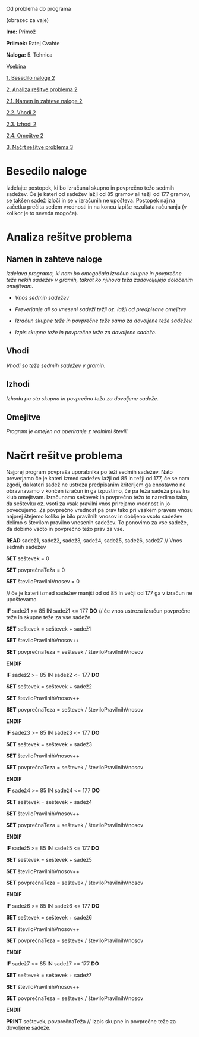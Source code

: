 Od problema do programa

(obrazec za vaje)

**Ime:** Primož

**Priimek:** Ratej Cvahte

**Naloga:** 5. Tehnica

Vsebina

[1. Besedilo naloge 2](#besedilo-naloge)

[2. Analiza rešitve problema 2](#_Toc433790091)

[2.1. Namen in zahteve naloge 2](#_Toc433790092)

[2.2. Vhodi 2](#_Toc433790093)

[2.3. Izhodi 2](#izhodi)

[2.4. Omejitve 2](#omejitve)

[3. Načrt rešitve problema 3](#_Toc433790096)

# Besedilo naloge

Izdelajte postopek, ki bo izračunal skupno in povprečno težo sedmih sadežev. Če
je kateri od sadežev lažji od 85 gramov ali težji od 177 gramov, se takšen sadež
izloči in se v izračunih ne upošteva. Postopek naj na začetku prečita sedem
vrednosti in na koncu izpiše rezultata računanja (v kolikor je to seveda
mogoče).

# Analiza rešitve problema

## Namen in zahteve naloge

*Izdelava programa, ki nam bo omogočala izračun skupne in povprečne teže nekih
sadežev v gramih, takrat ko njihova teža zadovoljujejo določenim omejitvam.*

-   *Vnos sedmih sadežev*

-   *Preverjanje ali so vneseni sadeži težji oz. lažji od predpisane omejitve*

-   *Izračun skupne teže in povprečne teže samo za dovoljene teže sadežev.*

-   *Izpis skupne teže in povprečne teže za dovoljene sadeže.*

## Vhodi

*Vhodi so teže sedmih sadežev v gramih.*

## Izhodi

*Izhoda pa sta skupna in povprečna teža za dovoljene sadeže.*

## Omejitve

*Program je omejen na operiranje z realnimi števili.*

# Načrt rešitve problema

Najprej program povpraša uporabnika po teži sedmih sadežev. Nato preverjamo če
je kateri izmed sadežev lažji od 85 in težji od 177, če se nam zgodi, da kateri
sadež ne ustreza predpisanim kriterijem ga enostavno ne obravnavamo v končen
izračun in ga izpustimo, če pa teža sadeža pravilna klub omejitvam. Izračunamo
seštevek in povprečno težo to naredimo tako, da seštevku oz. vsoti za vsak
pravilni vnos prirejamo vrednost in jo povečujemo. Za povprečno vrednost pa prav
tako pri vsakem pravem vnosu najprej štejemo koliko je bilo pravilnih vnosov in
dobljeno vsoto sadežev delimo s številom pravilno vnesenih sadežev. To ponovimo
za vse sadeže, da dobimo vsoto in povprečno težo prav za vse.

**READ** sadež1, sadež2, sadež3, sadež4, sadež5, sadež6, sadež7 // Vnos sedmih
sadežev

**SET** seštevek = 0

**SET** povprečnaTeža = 0

**SET** številoPravilniVnosev = 0

// če je kateri izmed sadežev manjši od od 85 in večji od 177 ga v izračun ne
upoštevamo

**IF** sadež1 \>= 85 IN sadež1 \<= 177 **DO**  // če vnos ustreza izračun
povprečne teže in skupne teže za vse sadeže.

**SET** seštevek = seštevek + sadež1

**SET** številoPravilnihVnosov++

**SET** povprečnaTeza = seštevek / številoPravilnihVnosov

**ENDIF**

**IF** sadež2 \>= 85 IN sadež2 \<= 177 **DO**

**SET** seštevek = seštevek + sadež2

**SET** številoPravilnihVnosov++

**SET** povprečnaTeza = seštevek / številoPravilnihVnosov

**ENDIF**

**IF** sadež3 \>= 85 IN sadež3 \<= 177 **DO**

**SET** seštevek = seštevek + sadež3

**SET** številoPravilnihVnosov++

**SET** povprečnaTeza = seštevek / številoPravilnihVnosov

**ENDIF**

**IF** sadež4 \>= 85 IN sadež4 \<= 177 **DO**

**SET** seštevek = seštevek + sadež4

**SET** številoPravilnihVnosov++

**SET** povprečnaTeza = seštevek / številoPravilnihVnosov

**ENDIF**

**IF** sadež5 \>= 85 IN sadež5 \<= 177 **DO**

**SET** seštevek = seštevek + sadež5

**SET** številoPravilnihVnosov++

**SET** povprečnaTeza = seštevek / številoPravilnihVnosov

**ENDIF**

**IF** sadež6 \>= 85 IN sadež6 \<= 177 **DO**

**SET** seštevek = seštevek + sadež6

**SET** številoPravilnihVnosov++

**SET** povprečnaTeza = seštevek / številoPravilnihVnosov

**ENDIF**

**IF** sadež7 \>= 85 IN sadež7 \<= 177 **DO**

**SET** seštevek = seštevek + sadež7

**SET** številoPravilnihVnosov++

**SET** povprečnaTeza = seštevek / številoPravilnihVnosov

**ENDIF**

**PRINT** seštevek, povprečnaTeža // Izpis skupne in povprečne teže za dovoljene
sadeže.
